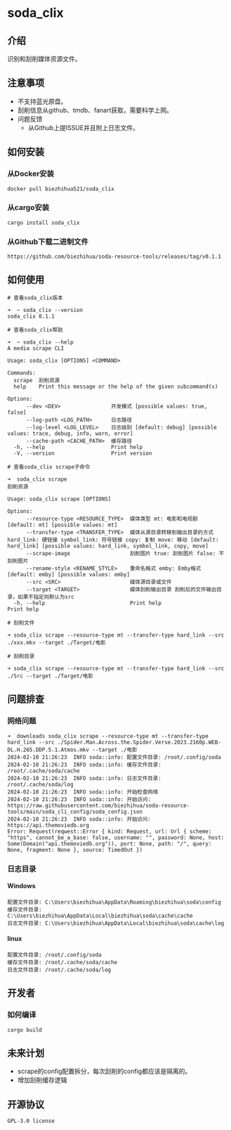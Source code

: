 # soda_clix

## 介绍

识别和刮削媒体资源文件。

## 注意事项

- 不支持蓝光原盘。
- 刮削信息从github、tmdb、fanart获取，需要科学上网。
- 问题反馈
  - 从Github上提ISSUE并且附上日志文件。

## 如何安装

### 从Docker安装

```shell
docker pull biezhihua521/soda_clix
```

### 从cargo安装

```shell
cargo install soda_clix
```

### 从Github下载二进制文件

```text
https://github.com/biezhihua/soda-resource-tools/releases/tag/v0.1.1
```

## 如何使用


```shell
# 查看soda_clix版本

➜  ~ soda_clix --version
soda_clix 0.1.1
```

```shell
# 查看soda_clix帮助

➜  ~ soda_clix --help
A media scrape CLI

Usage: soda_clix [OPTIONS] <COMMAND>

Commands:
  scrape  刮削资源
  help    Print this message or the help of the given subcommand(s)

Options:
      --dev <DEV>                开发模式 [possible values: true, false]
      --log-path <LOG_PATH>      日志路径
      --log-level <LOG_LEVEL>    日志级别 [default: debug] [possible values: trace, debug, info, warn, error]
      --cache-path <CACHE_PATH>  缓存路径
  -h, --help                     Print help
  -V, --version                  Print version
```

```shell
# 查看soda_clix scrape子命令

➜  soda_clix scrape
刮削资源

Usage: soda_clix scrape [OPTIONS]

Options:
      --resource-type <RESOURCE_TYPE>  媒体类型 mt: 电影和电视剧 [default: mt] [possible values: mt]
      --transfer-type <TRANSFER_TYPE>  媒体从源目录转移到输出目录的方式 hard_link: 硬链接 symbol_link: 符号链接 copy: 复制 move: 移动 [default: hard_link] [possible values: hard_link, symbol_link, copy, move]
      --scrape-image                   刮削图片 true: 刮削图片 false: 不刮削图片
      --rename-style <RENAME_STYLE>    重命名格式 emby: Emby格式 [default: emby] [possible values: emby]
      --src <SRC>                      媒体源目录或文件
      --target <TARGET>                媒体刮削输出目录 刮削后的文件输出目录，如果不指定则默认为src
  -h, --help                           Print help                         Print help
```

```shell
# 刮削文件

➜ soda_clix scrape --resource-type mt --transfer-type hard_link --src ./xxx.mkv --target ./Target/电影
```

```shell
# 刮削目录

➜ soda_clix scrape --resource-type mt --transfer-type hard_link --src ./Src --target ./Target/电影
```


## 问题排查

### 网络问题

```text
➜  downloads soda_clix scrape --resource-type mt --transfer-type hard_link --src ./Spider.Man.Across.the.Spider.Verse.2023.2160p.WEB-DL.H.265.DDP.5.1.Atmos.mkv --target ./电影
2024-02-10 21:26:23  INFO soda::info: 配置文件目录: /root/.config/soda
2024-02-10 21:26:23  INFO soda::info: 缓存文件目录: /root/.cache/soda/cache
2024-02-10 21:26:23  INFO soda::info: 日志文件目录: /root/.cache/soda/log
2024-02-10 21:26:23  INFO soda::info: 开始检查网络
2024-02-10 21:26:23  INFO soda::info: 开始访问: https://raw.githubusercontent.com/biezhihua/soda-resource-tools/main/soda_cli_config/soda_config.json
2024-02-10 21:26:23  INFO soda::info: 开始访问: https://api.themoviedb.org
Error: Request(reqwest::Error { kind: Request, url: Url { scheme: "https", cannot_be_a_base: false, username: "", password: None, host: Some(Domain("api.themoviedb.org")), port: None, path: "/", query: None, fragment: None }, source: TimedOut })
```

### 日志目录

#### Windows

```text
配置文件目录: C:\Users\biezhihua\AppData\Roaming\biezhihua\soda\config
缓存文件目录: C:\Users\biezhihua\AppData\Local\biezhihua\soda\cache\cache
日志文件目录: C:\Users\biezhihua\AppData\Local\biezhihua\soda\cache\log
```

#### linux 

```text
配置文件目录: /root/.config/soda
缓存文件目录: /root/.cache/soda/cache
日志文件目录: /root/.cache/soda/log
```

## 开发者

### 如何编译

```shell
cargo build
```

## 未来计划

- scrape的config配置拆分，每次刮削的config都应该是隔离的。
- 增加刮削缓存逻辑

## 开源协议

```text
GPL-3.0 license
```